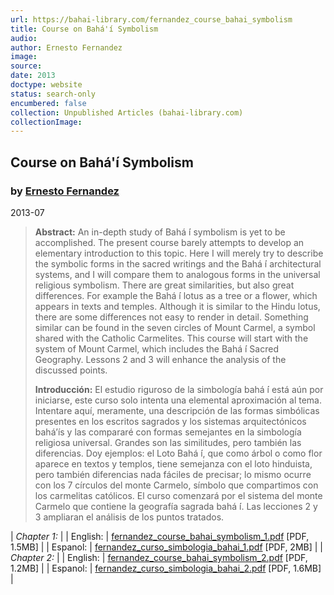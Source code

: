 ```yaml
---
url: https://bahai-library.com/fernandez_course_bahai_symbolism
title: Course on Bahá'í Symbolism
audio: 
author: Ernesto Fernandez
image: 
source: 
date: 2013
doctype: website
status: search-only
encumbered: false
collection: Unpublished Articles (bahai-library.com)
collectionImage: 
---
```



## Course on Bahá'í Symbolism

### by [Ernesto Fernandez](https://bahai-library.com/author/Ernesto+Fernandez)

2013-07


> **Abstract:** An in-depth study of Bahá ́í symbolism is yet to be accomplished. The present course barely attempts to develop an elementary introduction to this topic. Here I will merely try to describe the symbolic forms in the sacred writings and the Bahá ́í architectural systems, and I will compare them to analogous forms in the universal religious symbolism. There are great similarities, but also great differences. For example the Bahá ́í lotus as a tree or a flower, which appears in texts and temples. Although it is similar to the Hindu lotus, there are some differences not easy to render in detail. Something similar can be found in the seven circles of Mount Carmel, a symbol shared with the Catholic Carmelites. This course will start with the system of Mount Carmel, which includes the Bahá ́í Sacred Geography. Lessons 2 and 3 will enhance the analysis of the discussed points.
> 
> **Introducción:** El estudio riguroso de la simbología bahá ́í está aún por iniciarse, este curso solo intenta una elemental aproximación al tema. Intentare aquí, meramente, una descripción de las formas simbólicas presentes en los escritos sagrados y los sistemas arquitectónicos bahá’ís y las compararé con formas semejantes en la simbología religiosa universal. Grandes son las similitudes, pero también las diferencias. Doy ejemplos: el Loto Bahá ́í, que como árbol o como flor aparece en textos y templos, tiene semejanza con el loto hinduista, pero también diferencias nada fáciles de precisar; lo mismo ocurre con los 7 círculos del monte Carmelo, símbolo que compartimos con los carmelitas católicos. El curso comenzará por el sistema del monte Carmelo que contiene la geografía sagrada bahá ́í. Las lecciones 2 y 3 ampliaran el análisis de los puntos tratados.

| _Chapter 1:_ |
| English: | [fernandez\_course\_bahai\_symbolism\_1.pdf](https://bahai-library.com/pdf/f/fernandez_course_bahai_symbolism_1.pdf) \[PDF, 1.5MB\] |
| Espanol: | [fernandez\_curso\_simbologia\_bahai\_1.pdf](https://bahai-library.com/pdf/f/fernandez_curso_simbologia_bahai_1.pdf) \[PDF, 2MB\] |
| _Chapter 2:_ |
| English: | [fernandez\_course\_bahai\_symbolism\_2.pdf](https://bahai-library.com/pdf/f/fernandez_course_bahai_symbolism_2.pdf) \[PDF, 1.2MB\] |
| Espanol: | [fernandez\_curso\_simbologia\_bahai\_2.pdf](https://bahai-library.com/pdf/f/fernandez_curso_simbologia_bahai_2.pdf) \[PDF, 1.6MB\] |